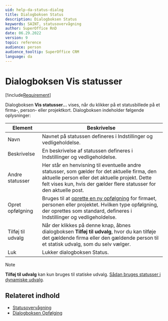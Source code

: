 ```yaml
---
uid: help-da-status-dialog
title: Dialogboksen Status
description: Dialogboksen Status
keywords: SAINT, statusovervågning
author: SuperOffice RnD
date: 06.29.2022
version: 9
topic: reference
audience: person
audience_tooltip: SuperOffice CRM
language: da
---
```


# Dialogboksen Vis statusser

[!include[Requirement](../includes/note-saint-req.md)]

Dialogboksen **Vis statusser...** vises, når du klikker på et statusbillede på et firma-, person- eller projektkort. Dialogboksen indeholder følgende oplysninger:

| Element | Beskrivelse |
|---|---|
| Navn | Navnet på statussen defineres i Indstillinger og vedligeholdelse. |
| Beskrivelse | En beskrivelse af statussen defineres i Indstillinger og vedligeholdelse. |
| Andre statusser | Her står en henvisning til eventuelle andre statusser, som gælder for det aktuelle firma, den aktuelle person eller det aktuelle projekt. Dette felt vises kun, hvis der gælder flere statusser for den aktuelle post. |
| Opret opfølgning | Bruges til at [oprette en ny opfølgning][3] for firmaet, personen eller projektet. Hvilken type opfølgning, der oprettes som standard, defineres i Indstillinger og vedligeholdelse. |
| Tilføj til udvalg | Når der klikkes på denne knap, åbnes dialogboksen **Tilføj til udvalg**, hvor du kan tilføje det gældende firma eller den gældende person til et statisk udvalg, som du selv vælger. |
| Luk | Lukker dialogboksen Status. |

> [!NOTE]
> **Tilføj til udvalg** kan kun bruges til statiske udvalg. [Sådan bruges statusser i dynamiske udvalg][1].

## Relateret indhold

* [Statusovervågning][2]
* [Dialogboksen Opfølging][3]

<!-- Referenced links -->
[1]: ../../search-options/selection/learn/dynamic-selections.md#saint
[2]: index.md
[3]: ../../diary/learn/create-follow-up.md

<!-- Referenced images -->

